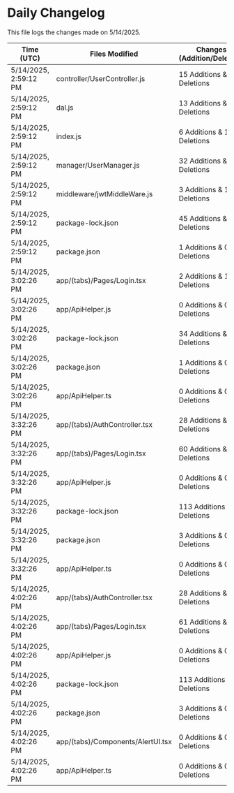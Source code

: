 # Daily Changelog

This file logs the changes made on 5/14/2025.

| Time (UTC)             | Files Modified                    | Changes (Addition/Deletion) |
|------------------------|-----------------------------------|-----------------------------|
| 5/14/2025, 2:59:12 PM | controller/UserController.js | 15 Additions & 0 Deletions |
| 5/14/2025, 2:59:12 PM | dal.js | 13 Additions & 0 Deletions |
| 5/14/2025, 2:59:12 PM | index.js | 6 Additions & 1 Deletions |
| 5/14/2025, 2:59:12 PM | manager/UserManager.js | 32 Additions & 1 Deletions |
| 5/14/2025, 2:59:12 PM | middleware/jwtMiddleWare.js | 3 Additions & 1 Deletions |
| 5/14/2025, 2:59:12 PM | package-lock.json | 45 Additions & 0 Deletions |
| 5/14/2025, 2:59:12 PM | package.json | 1 Additions & 0 Deletions |
| 5/14/2025, 3:02:26 PM | app/(tabs)/Pages/Login.tsx | 2 Additions & 1 Deletions|
| 5/14/2025, 3:02:26 PM | app/ApiHelper.js | 0 Additions & 0 Deletions|
| 5/14/2025, 3:02:26 PM | package-lock.json | 34 Additions & 0 Deletions|
| 5/14/2025, 3:02:26 PM | package.json | 1 Additions & 0 Deletions|
| 5/14/2025, 3:02:26 PM | app/ApiHelper.ts | 0 Additions & 0 Deletions|
| 5/14/2025, 3:32:26 PM | app/(tabs)/AuthController.tsx | 28 Additions & 2 Deletions|
| 5/14/2025, 3:32:26 PM | app/(tabs)/Pages/Login.tsx | 60 Additions & 54 Deletions|
| 5/14/2025, 3:32:26 PM | app/ApiHelper.js | 0 Additions & 0 Deletions|
| 5/14/2025, 3:32:26 PM | package-lock.json | 113 Additions & 0 Deletions|
| 5/14/2025, 3:32:26 PM | package.json | 3 Additions & 0 Deletions|
| 5/14/2025, 3:32:26 PM | app/ApiHelper.ts | 0 Additions & 0 Deletions|
| 5/14/2025, 4:02:26 PM | app/(tabs)/AuthController.tsx | 28 Additions & 2 Deletions|
| 5/14/2025, 4:02:26 PM | app/(tabs)/Pages/Login.tsx | 61 Additions & 56 Deletions|
| 5/14/2025, 4:02:26 PM | app/ApiHelper.js | 0 Additions & 0 Deletions|
| 5/14/2025, 4:02:26 PM | package-lock.json | 113 Additions & 0 Deletions|
| 5/14/2025, 4:02:26 PM | package.json | 3 Additions & 0 Deletions|
| 5/14/2025, 4:02:26 PM | app/(tabs)/Components/AlertUI.tsx | 0 Additions & 0 Deletions|
| 5/14/2025, 4:02:26 PM | app/ApiHelper.ts | 0 Additions & 0 Deletions|
